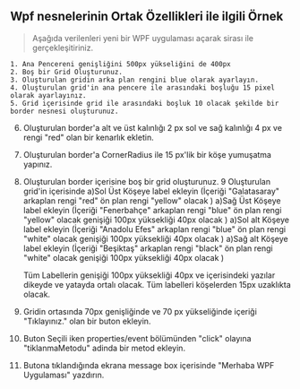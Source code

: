 ## Wpf nesnelerinin Ortak Özellikleri ile ilgili Örnek ##
> Aşağıda verilenleri yeni bir WPF uygulaması açarak sirası ile gerçekleşitiriniz.

    1. Ana Pencereni genişliğini 500px yükseliğini de 400px
    2. Boş bir Grid Oluşturunuz.
    3. Oluşturulan gridin arka plan rengini blue olarak ayarlayın.
    4. Oluşturulan grid'in ana pencere ile arasındaki boşluğu 15 pixel olarak ayarlayınız.
    5. Grid içerisinde grid ile arasındaki boşluk 10 olacak şekilde bir border nesnesi oluşturunuz. 
6. Oluşturulan  border'a alt ve üst kalınlığı 2 px  sol ve sağ kalınlığı 4 px  ve rengi "red" olan bir kenarlık ekletin.
7. Oluşturulan border'a CornerRadius ile 15 px'lik bir köşe yumuşatma yapınız.
8. Oluşturulan border içerisine boş bir grid oluşturunuz.
9 Oluşturulan grid'in içerisinde
	a)Sol Üst Köşeye label ekleyin (İçeriği "Galatasaray" arkaplan rengi "red" ön plan rengi "yellow" olacak  )
	a)Sağ Üst Köşeye label ekleyin (İçeriği "Fenerbahçe" arkaplan rengi "blue" ön plan rengi "yellow" olacak genişiği 100px yüksekliği 40px olacak  )
	a)Sol alt Köşeye label ekleyin (İçeriği "Anadolu Efes" arkaplan rengi "blue" ön plan rengi "white" olacak genişiği 100px yüksekliği 40px olacak  )
	a)Sağ alt Köşeye label ekleyin (İçeriği "Beşiktaş" arkaplan rengi "black" ön plan rengi "white" olacak genişiği 100px yüksekliği 40px olacak  )

	Tüm Labellerin genişiği 100px yüksekliği 40px ve içerisindeki yazılar dikeyde ve yatayda ortalı olacak.
	Tüm labelleri köşelerden 15px uzaklıkta olacak.

10. Gridin ortasında 70px genişliğinde ve 70 px yükseliğinde içeriği "Tıklayınız." olan bir buton ekleyin.
11. Buton Seçili iken properties/event bölümünden "click" olayına "tiklanmaMetodu" adinda bir metod ekleyin. 
12. Butona tıklandığında ekrana message box içerisinde "Merhaba WPF Uygulaması" yazdırın.
